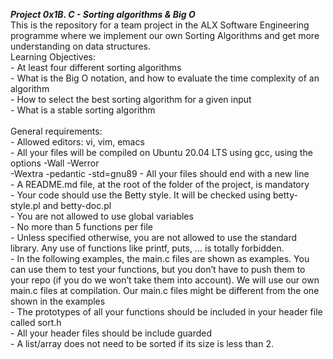 ***Project 0x1B. C - Sorting algorithms & Big O***<br>
This is the repository for a team project in the ALX Software Engineering programme where we implement our own Sorting Algorithms and get more understanding on data structures.
<br>
Learning Objectives:<br>
        - At least four different sorting algorithms<br>
        - What is the Big O notation, and how to evaluate the time complexity of an algorithm<br>
        - How to select the best sorting algorithm for a given input<br>
        - What is a stable sorting algorithm<br>
<br>
General requirements:<br>
        - Allowed editors: vi, vim, emacs<br>
        - All your files will be compiled on Ubuntu 20.04 LTS using gcc, using the options -Wall -Werror <br>-Wextra -pedantic -std=gnu89
        - All your files should end with a new line<br>
        - A README.md file, at the root of the folder of the project, is mandatory<br>
        - Your code should use the Betty style. It will be checked using betty-style.pl and betty-doc.pl<br>
        - You are not allowed to use global variables<br>
        - No more than 5 functions per file<br>
        - Unless specified otherwise, you are not allowed to use the standard library. Any use of functions like printf, puts, … is totally forbidden.<br>
        - In the following examples, the main.c files are shown as examples. You can use them to test your functions, but you don’t have to push them to your repo (if you do we won’t take them into account). We will use our own main.c files at compilation. Our main.c files might be different from the one shown in the examples <br>
        - The prototypes of all your functions should be included in your header file called sort.h <br>
        - All your header files should be include guarded <br>
        - A list/array does not need to be sorted if its size is less than 2. <br>
<br>
<br>
